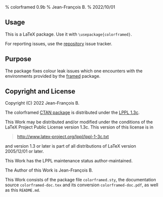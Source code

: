 % colorframed 0.9b
% Jean-François B.
% 2022/10/01

## Usage

This is a LaTeX package.  Use it with `\usepackage{colorframed}`.

For reporting issues, use the
[repository](https://github.com/jfbu/colorframed) issue tracker.

## Purpose

The package fixes colour leak issues which one encounters
with the environments provided by the
[framed](https://ctan.org/pkg/framed) package.

## Copyright and License

Copyright (C) 2022 Jean-François B.

The colorframed [CTAN package](https://ctan.org/pkg/colorframed)
is distributed under the
[LPPL 1.3c](https://ctan.org/license/lppl1.3c).

This Work may be distributed and/or modified under the conditions
of the LaTeX Project Public License version 1.3c. This version of
this license is in

> <http://www.latex-project.org/lppl/lppl-1-3c.txt>

and version 1.3 or later is part of all distributions of LaTeX
version 2005/12/01 or later.

This Work has the LPPL maintenance status author-maintained.

The Author of this Work is Jean-François B.

This Work consists of the package file `colorframed.sty`, the
documentation source `colorframed-doc.tex` and its conversion
`colorframed-doc.pdf`, as well as this `README.md`.
